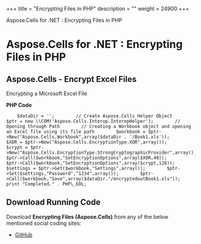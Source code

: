 +++
title = "Encrypting Files in PHP" 
description = "" 
weight = 24900 
+++

Aspose.Cells for .NET : Encrypting Files in PHP  

# Aspose.Cells for .NET : Encrypting Files in PHP


## Aspose.Cells - Encrypt Excel Files

Encrypting a Microsoft Excel File

**PHP Code**

        $dataDir = '';        // Create Aspose.Cells Helper Object        $ptr = new \\COM('Aspose.Cells.Interop.InteropHelper');        // Opening through Path        // Creating a Workbook object and opening an Excel file using its file path        $workbook = $ptr->New("Aspose.Cells.Workbook",array($dataDir . '/Book1.xls'));        $XOR = $ptr->New("Aspose.Cells.EncryptionType.XOR",array());        $crypt = $ptr->New("Aspose.Cells.EncryptionType.StrongCryptographicProvider",array());        $ptr->Call($workbook,"SetEncryptionOptions",array($XOR,40));        $ptr->Call($workbook,"SetEncryptionOptions",array($crypt,128));        $settings = $ptr->Get($workbook,"Settings",array());        $ptr->Set($settings,"Password","1234",array());        $ptr->Call($workbook,"Save",array($dataDir."/encryptedoutBook1.xls"));        print "Completed." . PHP\_EOL;

## Download Running Code

Download **Encrypting Files (Aspose.Cells)** from any of the below mentioned social coding sites:

*   [GitHub](https://github.com/aspose-cells/Aspose.Cells-for-.NET/blob/master/Plugins/Aspose_Cells_NET_for_PHP/src/aspose/cells/WorkingWithFiles/UtilityFeatures/EncryptingFiles.php)

